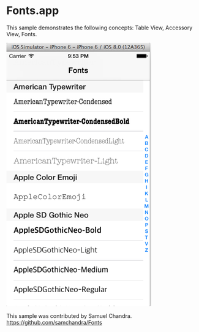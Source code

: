 Fonts.app
=========

This sample demonstrates the following concepts: Table View, Accessory View, Fonts.

![ScreenShot](screenshot.png)

This sample was contributed by Samuel Chandra. https://github.com/samchandra/Fonts
